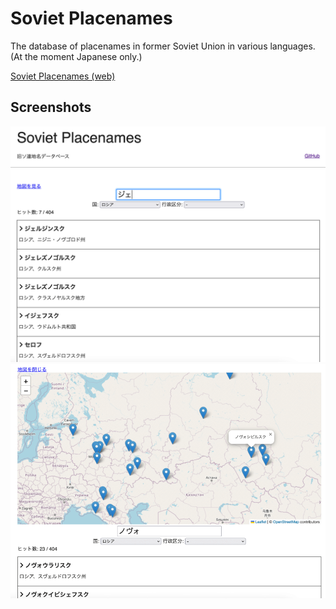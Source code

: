 # Soviet Placenames
The database of placenames in former Soviet Union in various languages. (At the moment Japanese only.)

[Soviet Placenames (web)](https://lab.fabon.info/soviet-placenames/)

## Screenshots

![Search UI](./screenshots/1.png)
![Map viewer](./screenshots/2.png)
